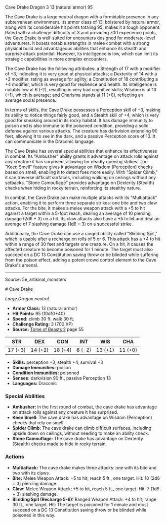 <MonsterName/>Cave Drake</MonsterName>
<CreatureType/>Dragon</CreatureType>
<CR/>3</CR>
<AC/>13 (natural armor)</AC>
<HP/>95</HP>
<summary>The Cave Drake is a large neutral dragon with a formidable presence in any subterranean environment. Its armor class of 13, bolstered by natural armor, along with its considerable hit points totaling 95, makes it a tough opponent. Rated with a challenge difficulty of 3 and providing 700 experience points, the Cave Drake is well-suited for encounters designed for moderate-level adventurers. It boasts notable strengths in melee combat with a strong physical build and advantageous abilities that enhance its stealth and surprise attack potential. However, its intelligence is low, which can limit its strategic capabilities in more complex encounters.</summary>

<detail>

The Cave Drake has the following attributes: a Strength of 17 with a modifier of +3, indicating it is very good at physical attacks; a Dexterity of 14 with a +2 modifier, rating as average for agility; a Constitution of 18 contributing a +4 modifier, which is very good for resilience and health. Its Intelligence is notably low at 6 (-2), resulting in very bad cognitive skills; Wisdom is at 13 (+1), which is average; and Charisma stands at 11 (+0), reflecting an average social presence.

In terms of skills, the Cave Drake possesses a Perception skill of +3, making its ability to notice things fairly good, and a Stealth skill of +4, which is very good for sneaking around in its rocky habitat. It has damage immunity to poison and is also immune to the poisoned condition, providing a solid defense against various attacks. The creature has darkvision extending 90 feet, allowing it to see in the dark, and a passive Perception score of 13. It can communicate in the Draconic language.

The Cave Drake has several special abilities that enhance its effectiveness in combat. Its "Ambusher" ability grants it advantage on attack rolls against any creature it has surprised, allowing for deadly opening strikes. The "Keen Smell" feature gives it advantage on Wisdom (Perception) checks based on smell, enabling it to detect foes more easily. With "Spider Climb," it can traverse difficult surfaces, including walking on ceilings without any setbacks. "Stone Camouflage" provides advantage on Dexterity (Stealth) checks when hiding in rocky terrain, reinforcing its stealthy nature.

In combat, the Cave Drake can make multiple attacks with its "Multiattack" action, enabling it to perform three separate strikes: one bite and two claw attacks. For the bite, it makes a melee weapon attack with a +5 to hit against a target within a 5-foot reach, dealing an average of 10 piercing damage (2d6 + 3) on a hit. Its claw attacks also have a +5 to hit and deal an average of 7 slashing damage (1d8 + 3) on a successful strike.

Additionally, the Cave Drake can use a ranged ability called "Blinding Spit," which is usable after a recharge on rolls of 5 or 6. This attack has a +4 to hit within a range of 30 feet and targets one creature. On a hit, it causes the affected creature to become poisoned for 1 minute. The target must also succeed on a DC 13 Constitution saving throw or be blinded while suffering from the poison effect, adding a potent crowd control element to the Cave Drake's arsenal.</detail>



---

Source: 5e_artisinal_monsters

<statblock>
# Cave Drake

*Large* *Dragon* *neutral*

- **Armor Class:** 13 (natural armor)
- **Hit Points:** 95 (10d10+40)
- **Speed:** climb 30 ft. walk 30 ft.
- **Challenge Rating:** 3 (700 XP)
- **Source:** [Tome of Beasts 2](https://koboldpress.com/kpstore/product/tome-of-beasts-2-for-5th-edition) page 55

| STR | DEX | CON | INT | WIS | CHA |
| --- | --- | --- | --- | --- | --- |
| 17 (+3) | 14 (+2) | 18 (+4) | 6 (-2) | 13 (+1) | 11 (+0) |

- **Skills:** perception +3, stealth +4, survival +3
- **Damage Immunities:** poison
- **Condition Immunities:** poisoned
- **Senses:** darkvision 90 ft., passive Perception 13
- **Languages:** Draconic

### Special Abilities

- **Ambusher:** In the first round of combat, the cave drake has advantage on attack rolls against any creature it has surprised.
- **Keen Smell:** The cave drake has advantage on Wisdom (Perception) checks that rely on smell.
- **Spider Climb:** The cave drake can climb difficult surfaces, including upside down on ceilings, without needing to make an ability check.
- **Stone Camouflage:** The cave drake has advantage on Dexterity (Stealth) checks made to hide in rocky terrain.

### Actions

- **Multiattack:** The cave drake makes three attacks: one with its bite and two with its claws.
- **Bite:** Melee Weapon Attack: +5 to hit, reach 5 ft., one target. Hit: 10 (2d6 + 3) piercing damage.
- **Claw:** Melee Weapon Attack: +5 to hit, reach 5 ft., one target. Hit: 7 (1d8 + 3) slashing damage.
- **Blinding Spit (Recharge 5-6):** Ranged Weapon Attack: +4 to hit, range 30 ft., one target. Hit: The target is poisoned for 1 minute and must succeed on a DC 13 Constitution saving throw or be blinded while poisoned in this way.


</statblock>


